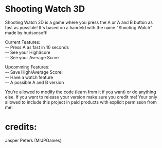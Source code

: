 Shooting Watch 3D
======

Shooting Watch 3D is a game where you press the A or A and B button as fast as possible! It's based on a handeld with the name "Shooting Watch" made by hudsonsoft!

Current Features:<br>
-- Press A as fast in 10 seconds<br>
-- See your HighScore<br>
-- See your Average Score

Upcomming Features:<br>
-- Save High/Average Score!<br>
-- Have a watch feature<br>
-- A possible A and B version

You're allowed to modify the code (learn from it if you want) or do anything else. If you want to release your version make sure you credit me! Your only allowed to include this project in paid products with explicit permisson from me!

credits:
=====
Jasper Peters (MrJPGames)